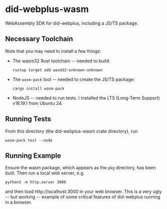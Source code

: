 # did-webplus-wasm

WebAssembly SDK for did-webplus, including a JS/TS package.

## Necessary Toolchain

Note that you may need to install a few things:

-   The wasm32 Rust toolchain -- needed to build:

        rustup target add wasm32-unknown-unknown

-   The `wasm-pack` tool -- needed to create the JS/TS package:

        cargo install wasm-pack

-   NodeJS -- needed to run tests.  I installed the LTS (Long-Term Support) v18.19.1 from Ubuntu 24.

## Running Tests

From this directory (the did-webplus-wasm crate directory), run

    wasm-pack test --node

## Running Example

Ensure the wasm package, which appears as the `pkg` directory, has been built.  Then run a local web server, e.g.

    python3 -m http.server 3000

and then load http://localhost:3000 in your web browser.  This is a very ugly -- but working -- example of some critical features of did-webplus running in a browser.
